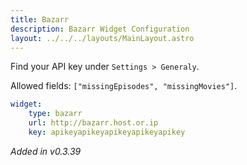 ```yaml
---
title: Bazarr
description: Bazarr Widget Configuration
layout: ../../../layouts/MainLayout.astro
---
```


Find your API key under `Settings > Generaly`.

Allowed fields: `["missingEpisodes", "missingMovies"]`.

```yaml
widget:
    type: bazarr
    url: http://bazarr.host.or.ip
    key: apikeyapikeyapikeyapikeyapikey
```

*Added in v0.3.39*
